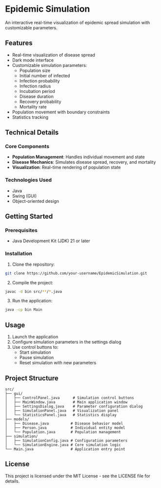# Epidemic Simulation

An interactive real-time visualization of epidemic spread simulation with customizable parameters.

## Features

- Real-time visualization of disease spread
- Dark mode interface
- Customizable simulation parameters:
  - Population size
  - Initial number of infected
  - Infection probability
  - Infection radius
  - Incubation period
  - Disease duration
  - Recovery probability
  - Mortality rate
- Population movement with boundary constraints
- Statistics tracking

## Technical Details

### Core Components

- **Population Management**: Handles individual movement and state
- **Disease Mechanics**: Simulates disease spread, recovery, and mortality
- **Visualization**: Real-time rendering of population state

### Technologies Used

- Java
- Swing (GUI)
- Object-oriented design

## Getting Started

### Prerequisites

- Java Development Kit (JDK) 21 or later

### Installation

1. Clone the repository:
```bash
git clone https://github.com/your-username/EpidemicSimulation.git
```

2. Compile the project:
```bash
javac -d bin src/**/*.java
```

3. Run the application:
```bash
java -cp bin Main
```

## Usage

1. Launch the application
2. Configure simulation parameters in the settings dialog
3. Use control buttons to:
   - Start simulation
   - Pause simulation
   - Reset simulation with new parameters

## Project Structure

```
src/
├── gui/
│   ├── ControlPanel.java      # Simulation control buttons
│   ├── MainWindow.java        # Main application window
│   ├── SettingsDialog.java    # Parameter configuration dialog
│   ├── SimulationPanel.java   # Visualization panel
│   └── StatisticsPanel.java   # Statistics display
├── models/
│   ├── Disease.java          # Disease behavior model
│   ├── Person.java           # Individual entity model
│   └── Population.java       # Population management
├── simulation/
│   ├── SimulationConfig.java # Configuration parameters
│   └── SimulationEngine.java # Core simulation logic
└── Main.java                 # Application entry point
```

## License

This project is licensed under the MIT License - see the LICENSE file for details. 